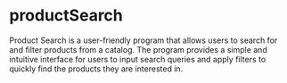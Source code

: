 # productSearch
Product Search is a user-friendly program that allows users to search for and filter products from a catalog. The program provides a simple and intuitive interface for users to input search queries and apply filters to quickly find the products they are interested in.
